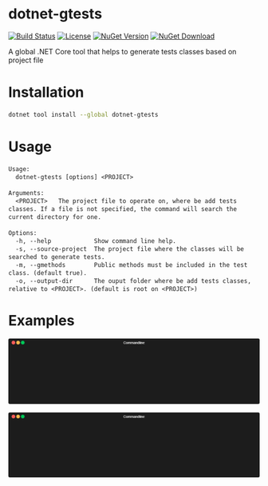 # dotnet-gtests
[![Build Status](https://img.shields.io/travis/ramosisw/dotnet-gtests/master.svg?style=flat-square&logo=travis)](https://travis-ci.org/ramosisw/dotnet-gtests)
[![License](https://img.shields.io/badge/License-MIT-blue.svg?style=flat-square&logo=read-the-docs)](https://github.com/ramosisw/dotnet-gtests/blob/master/LICENSE)
[![NuGet Version](https://img.shields.io/nuget/v/dotnet-gtests.svg?style=flat-square&logo=nuget)](https://www.nuget.org/packages/dotnet-gtests/)
[![NuGet Download](https://img.shields.io/nuget/dt/dotnet-gtests.svg?style=flat-square&logo=nuget)](https://www.nuget.org/packages/dotnet-gtests/)

A global .NET Core tool that helps to generate tests classes based on project file 

# Installation
```sh
dotnet tool install --global dotnet-gtests
```

# Usage

```
Usage:
  dotnet-gtests [options] <PROJECT>
  
Arguments:
  <PROJECT>   The project file to operate on, where be add tests classes. If a file is not specified, the command will search the current directory for one.

Options:
  -h, --help            Show command line help.
  -s, --source-project  The project file where the classes will be searched to generate tests.
  -m, --gmethods        Public methods must be included in the test class. (default true).
  -o, --output-dir      The ouput folder where be add tests classes, relative to <PROJECT>. (default is root on <PROJECT>)
```


# Examples

<p align="center"><img src="/img/dotnet-gtests.gif?raw=true"/></p>

<p align="center"><img src="/img/dotnet-gtests-already-exists.gif?raw=true"/></p>
